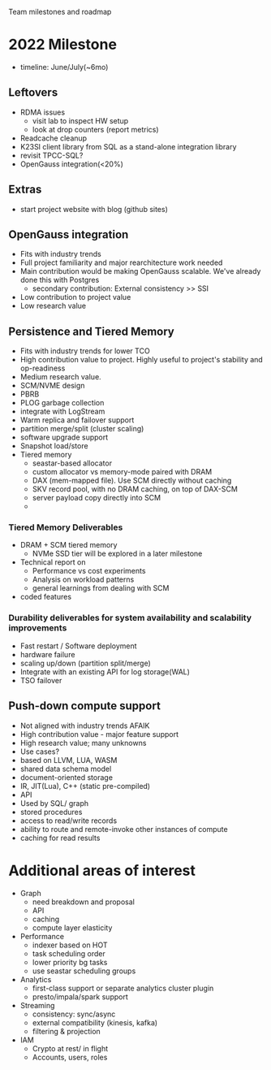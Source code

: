 Team milestones and roadmap

# 2022 Milestone
- timeline: June/July(~6mo)

## Leftovers
- RDMA issues
    - visit lab to inspect HW setup
    - look at drop counters (report metrics)
- Readcache cleanup
- K23SI client library from SQL as a stand-alone integration library
- revisit TPCC-SQL?
- OpenGauss integration(<20%)

## Extras
- start project website with blog (github sites)

## OpenGauss integration
- Fits with industry trends
- Full project familiarity and major rearchitecture work needed
- Main contribution would be making OpenGauss scalable. We've already done this with Postgres
    - secondary contribution: External consistency >> SSI
- Low contribution to project value
- Low research value

## Persistence and Tiered Memory
- Fits with industry trends for lower TCO
- High contribution value to project. Highly useful to project's stability and op-readiness
- Medium research value.
- SCM/NVME design
- PBRB
- PLOG garbage collection
- integrate with LogStream
- Warm replica and failover support
- partition merge/split (cluster scaling)
- software upgrade support
- Snapshot load/store
- Tiered memory
    - seastar-based allocator
    - custom allocator vs memory-mode paired with DRAM
    - DAX (mem-mapped file). Use SCM directly without caching
    - SKV record pool, with no DRAM caching, on top of DAX-SCM
    - server payload copy directly into SCM
    - 
### Tiered Memory Deliverables
- DRAM + SCM tiered memory
    - NVMe SSD tier will be explored in a later milestone
- Technical report on
    - Performance vs cost experiments
    - Analysis on workload patterns
    - general learnings from dealing with SCM
- coded features

### Durability deliverables for system availability and scalability improvements
- Fast restart / Software deployment
- hardware failure
- scaling up/down (partition split/merge)
- Integrate with an existing API for log storage(WAL)
- TSO failover

## Push-down compute support
- Not aligned with industry trends AFAIK
- High contribution value - major feature support
- High research value; many unknowns
- Use cases?
- based on LLVM, LUA, WASM
- shared data schema model
- document-oriented storage
- IR, JIT(Lua), C++ (static pre-compiled)
- API
- Used by SQL/ graph
- stored procedures
- access to read/write records
- ability to route and remote-invoke other instances of compute
- caching for read results

# Additional areas of interest
* Graph
    - need breakdown and proposal
    - API
    - caching
    - compute layer elasticity
* Performance
    - indexer based on HOT
    - task scheduling order
    - lower priority bg tasks
    - use seastar scheduling groups
* Analytics
    - first-class support or separate analytics cluster plugin
    - presto/impala/spark support
* Streaming
    - consistency: sync/async
    - external compatibility (kinesis, kafka)
    - filtering & projection
* IAM
    - Crypto at rest/ in flight
    - Accounts, users, roles
